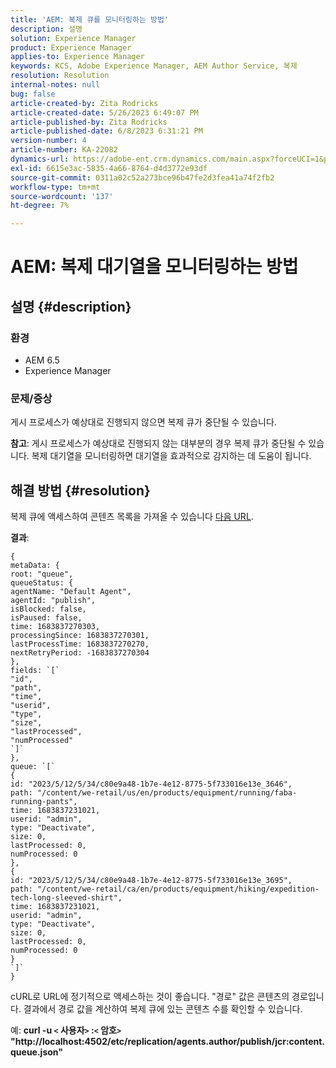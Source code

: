 ```yaml
---
title: 'AEM: 복제 큐를 모니터링하는 방법'
description: 설명
solution: Experience Manager
product: Experience Manager
applies-to: Experience Manager
keywords: KCS, Adobe Experience Manager, AEM Author Service, 복제
resolution: Resolution
internal-notes: null
bug: false
article-created-by: Zita Rodricks
article-created-date: 5/26/2023 6:49:07 PM
article-published-by: Zita Rodricks
article-published-date: 6/8/2023 6:31:21 PM
version-number: 4
article-number: KA-22082
dynamics-url: https://adobe-ent.crm.dynamics.com/main.aspx?forceUCI=1&pagetype=entityrecord&etn=knowledgearticle&id=4a6f6bf9-f5fb-ed11-8849-6045bd0063aa
exl-id: 6615e3ac-5835-4a66-8764-d4d3772e93df
source-git-commit: 0311a02c52a273bce96b47fe2d3fea41a74f2fb2
workflow-type: tm+mt
source-wordcount: '137'
ht-degree: 7%

---
```


# AEM: 복제 대기열을 모니터링하는 방법

## 설명 {#description}


### <b>환경</b>

- AEM 6.5
- Experience Manager


### <b>문제/증상</b>

게시 프로세스가 예상대로 진행되지 않으면 복제 큐가 중단될 수 있습니다.

<b>참고</b>: 게시 프로세스가 예상대로 진행되지 않는 대부분의 경우 복제 큐가 중단될 수 있습니다. 복제 대기열을 모니터링하면 대기열을 효과적으로 감지하는 데 도움이 됩니다.


## 해결 방법 {#resolution}


복제 큐에 액세스하여 콘텐츠 목록을 가져올 수 있습니다 [다음 URL](https://localhost:4502/etc/replication/agents.author/publish/jcr:content.queue.json).

<b>결과</b>:


```
{
metaData: {
root: "queue",
queueStatus: {
agentName: "Default Agent",
agentId: "publish",
isBlocked: false,
isPaused: false,
time: 1683837270303,
processingSince: 1683837270301,
lastProcessTime: 1683837270270,
nextRetryPeriod: -1683837270304
},
fields: `[` 
"id",
"path",
"time",
"userid",
"type",
"size",
"lastProcessed",
"numProcessed"
`]` 
},
queue: `[` 
{
id: "2023/5/12/5/34/c80e9a48-1b7e-4e12-8775-5f733016e13e_3646",
path: "/content/we-retail/us/en/products/equipment/running/faba-running-pants",
time: 1683837231021,
userid: "admin",
type: "Deactivate",
size: 0,
lastProcessed: 0,
numProcessed: 0
},
{
id: "2023/5/12/5/34/c80e9a48-1b7e-4e12-8775-5f733016e13e_3695",
path: "/content/we-retail/ca/en/products/equipment/hiking/expedition-tech-long-sleeved-shirt",
time: 1683837231021,
userid: "admin",
type: "Deactivate",
size: 0,
lastProcessed: 0,
numProcessed: 0
}
`]` 
}
```




cURL로 URL에 정기적으로 액세스하는 것이 좋습니다. &quot;경로&quot; 값은 콘텐츠의 경로입니다. 결과에서 경로 값을 계산하여 복제 큐에 있는 콘텐츠 수를 확인할 수 있습니다.

예:
<b>curl -u `<` 사용자`>` :`<` 암호`>`  &quot;http://localhost:4502/etc/replication/agents.author/publish/jcr:content.queue.json&quot;</b>
